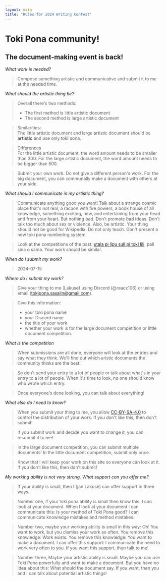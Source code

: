 ```yaml
---
layout: main
title: "Rules for 2024 Writing Contest"
---
```


# Toki Pona community!
## The document-making event is back!

*What work is needed?*

> Compose something artistic and communicative and submit it to me at the needed time. 

*What should the artistic thing be?*

> Overall there's two methods:
> - The first method is little artistic document
> - The second method is large artistic document

> Similarities: <br>
> The little artistic document and large artistic document should be **artistic** and use only toki pona. 

> Differences <br>
> For the little artistic document, the word amount needs to be smaller than 300. 
> For the large artistic document, the word amount needs to be bigger than 500. 

> Submit your own work. Do not give a different person's work. For the big document, you can communally make a document with others at your side.

*What should I communicate in my artistic thing?*

> Communicate anything good you want!
> Talk about a strange cosmic place that's not real, a racoon with fire powers, a book house of all knowledge, something exciting, new, and entertaining from your head and from your heart. 
> But nothing bad. Don't promote bad ideas. Don't talk too much about sex or violence.
> Also, be artistic. Your thing should not be good for Wikipedia. Do not only teach. Don't present a new toki pona numbering system. 

> Look at the competitions of the past: [utala pi lipu suli pi toki lili](/mamtw/toki-en-lipu/). pali sina o sama.  Your work should be similar. 

*When do I submit my work?*

> 2024-07-15

*Where do I submit my work?*

> Give your thing to me (Lakuse) using Discord (@raacz106) or using email (tokipona.sasalin@gmail.com).

> Give this information:
> - your toki pona name
> - your Discord name
> - the title of your work  
> - whether your work is for the large document competition or little document competition. 

*What is the competition*

> When submissions are all done, everyone will look at the entries and say what they think. We'll find out which aristic documents the community thinks are the best!

> So don't send your entry to a lot of people or talk about what's in your entry to a lot of people. When it's time to look, no one should know who wrote which entry.

> Once everyone's done looking, you can talk about everything!


*What else do I need to know?*

> When you submit your thing to me, you allow [CC-BY-SA-4.0](https://creativecommons.org/licenses/by-sa/4.0/) to control the distribution of your work. If you don't like this, then don't submit! 

> If you submit work and decide you want to change it, you can resubmit it to me!

> In the large document competition, you can submit multiple documents! In the little document competition, submit only once. 

> Know that I will keep your work on this site so everyone can look at it. If you don't like this, then don't submit!

*My working ability is not very strong. What support can you offer me?*

> If your ability is small, then I (jan Lakuse) can offer support in three ways.

 > Number one, if your toki pona ability is small then know this: I can look at your document. When I look at your document I can communicate this: Is your method of Toki Pona good? I can communicate knowledge mistakes and method mistakes.

> Number two, maybe your working ability is small in this way: Oh! You want to work, but you dismiss your work so often. You remove this knowledge: Work exists. You remove this knowledge: You want to make a document. I can offer this support: I communicate the need to work very often to you. If you want this support, then talk to me!

> Number three, Maybe your artistic ability is small. Maybe you can use Toki Pona powerfully and want to make a document. But you have no idea about this: What should the document say. If you want, then you and I can talk about potential artistic things!
